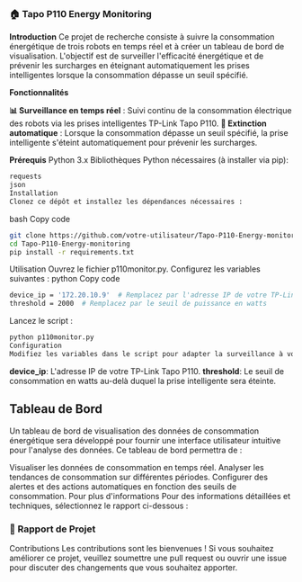 ### 🏠 Tapo P110 Energy Monitoring

**Introduction**
Ce projet de recherche consiste à suivre la consommation énergétique de trois robots en temps réel et à créer un tableau de bord de visualisation. L'objectif est de surveiller l'efficacité énergétique et de prévenir les surcharges en éteignant automatiquement les prises intelligentes lorsque la consommation dépasse un seuil spécifié.

**Fonctionnalités**

**📊 Surveillance en temps réel** : Suivi continu de la consommation électrique des robots via les prises intelligentes TP-Link Tapo P110.
**🚦 Extinction automatique** : Lorsque la consommation dépasse un seuil spécifié, la prise intelligente s'éteint automatiquement pour prévenir les surcharges.

**Prérequis**
Python 3.x
Bibliothèques Python nécessaires (à installer via pip):
   ```bash
requests
json
Installation
Clonez ce dépôt et installez les dépendances nécessaires :
   ```
bash
Copy code
   ```bash
git clone https://github.com/votre-utilisateur/Tapo-P110-Energy-monitoring.git
cd Tapo-P110-Energy-monitoring
pip install -r requirements.txt
   ```
Utilisation
Ouvrez le fichier p110monitor.py.
Configurez les variables suivantes :
python
Copy code
   ```bash
device_ip = '172.20.10.9'  # Remplacez par l'adresse IP de votre TP-Link Tapo P110
threshold = 2000  # Remplacez par le seuil de puissance en watts
   ```
Lancez le script :

   ```bash
python p110monitor.py
Configuration
Modifiez les variables dans le script pour adapter la surveillance à votre configuration :
   ```

**device_ip**: L'adresse IP de votre TP-Link Tapo P110.
**threshold**: Le seuil de consommation en watts au-delà duquel la prise intelligente sera éteinte.

## Tableau de Bord

Un tableau de bord de visualisation des données de consommation énergétique sera développé pour fournir une interface utilisateur intuitive pour l'analyse des données. Ce tableau de bord permettra de :

Visualiser les données de consommation en temps réel.
Analyser les tendances de consommation sur différentes périodes.
Configurer des alertes et des actions automatiques en fonction des seuils de consommation.
Pour plus d'informations
Pour des informations détaillées et techniques, sélectionnez le rapport ci-dessous :

### 📄 Rapport de Projet

Contributions
Les contributions sont les bienvenues ! Si vous souhaitez améliorer ce projet, veuillez soumettre une pull request ou ouvrir une issue pour discuter des changements que vous souhaitez apporter.



